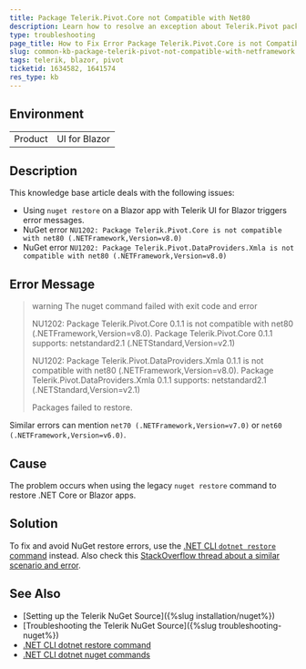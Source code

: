 ```yaml
---
title: Package Telerik.Pivot.Core not Compatible with Net80
description: Learn how to resolve an exception about Telerik.Pivot packages not compatible with certain .NET versions.
type: troubleshooting
page_title: How to Fix Error Package Telerik.Pivot.Core is not Compatible with Net80
slug: common-kb-package-telerik-pivot-not-compatible-with-netframework
tags: telerik, blazor, pivot
ticketid: 1634582, 1641574
res_type: kb
---
```


## Environment

<table>
    <tbody>
        <tr>
            <td>Product</td>
            <td>UI for Blazor</td>
        </tr>
    </tbody>
</table>


## Description

This knowledge base article deals with the following issues:

* Using `nuget restore` on a Blazor app with Telerik UI for Blazor triggers error messages.
* NuGet error `NU1202: Package Telerik.Pivot.Core is not compatible with net80 (.NETFramework,Version=v8.0)`
* NuGet error `NU1202: Package Telerik.Pivot.DataProviders.Xmla is not compatible with net80 (.NETFramework,Version=v8.0)`


## Error Message

>warning The nuget command failed with exit code and error
>
> NU1202: Package Telerik.Pivot.Core 0.1.1 is not compatible with net80 (.NETFramework,Version=v8.0). Package Telerik.Pivot.Core 0.1.1 supports: netstandard2.1 (.NETStandard,Version=v2.1)
>
> NU1202: Package Telerik.Pivot.DataProviders.Xmla 0.1.1 is not compatible with net80 (.NETFramework,Version=v8.0). Package Telerik.Pivot.DataProviders.Xmla 0.1.1 supports: 
netstandard2.1 (.NETStandard,Version=v2.1)
>
> Packages failed to restore.

Similar errors can mention `net70 (.NETFramework,Version=v7.0)` or `net60 (.NETFramework,Version=v6.0)`.


## Cause

The problem occurs when using the legacy `nuget restore` command to restore .NET Core or Blazor apps.


## Solution

To fix and avoid NuGet restore errors, use the [.NET CLI `dotnet restore` command](https://learn.microsoft.com/en-us/dotnet/core/tools/dotnet-restore) instead. Also check this [StackOverflow thread about a similar scenario and error](https://stackoverflow.com/questions/75845194/nu1202-package-is-not-compatible-with-net70-windows).


## See Also

* [Setting up the Telerik NuGet Source]({%slug installation/nuget%})
* [Troubleshooting the Telerik NuGet Source]({%slug troubleshooting-nuget%})
* [.NET CLI dotnet restore command](https://learn.microsoft.com/en-us/dotnet/core/tools/dotnet-restore)
* [.NET CLI dotnet nuget commands](https://learn.microsoft.com/en-us/dotnet/core/tools/dotnet-nuget-add-source)
